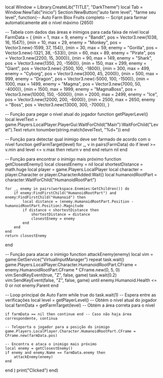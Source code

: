 local Window = Library.CreateLib("TITLE", "DarkTheme")
local Tab = Window:NewTab("inicio")
Section:NewButton("auto farm level", "farme seu level", function(-- Auto Farm Blox Fruits completo
-- Script para farmar automaticamente até o nível máximo (2650)

-- Tabela com dados das áreas e inimigos para cada faixa de nível
local FarmData = {
    {min = 1, max = 9, enemy = "Bandit", pos = Vector3.new(1038, 16, 1547)},
    {min = 10, max = 29, enemy = "Monkey", pos = Vector3.new(-1599, 37, 154)},
    {min = 30, max = 59, enemy = "Gorilla", pos = Vector3.new(-1321, 38, -533)},
    {min = 60, max = 89, enemy = "Pirate", pos = Vector3.new(2200, 15, 3000)},
    {min = 90, max = 149, enemy = "Shark", pos = Vector3.new(1350, 20, -1560)},
    {min = 150, max = 299, enemy = "Giant", pos = Vector3.new(-2500, 100, -1800)},
    {min = 300, max = 499, enemy = "Cyborg", pos = Vector3.new(3000, 45, 2000)},
    {min = 500, max = 999, enemy = "Dragon", pos = Vector3.new(-5000, 100, -1500)},
    {min = 1000, max = 1499, enemy = "Magma", pos = Vector3.new(7000, 50, -4000)},
    {min = 1500, max = 1999, enemy = "MagmaBoss", pos = Vector3.new(10000, 150, -5000)},
    {min = 2000, max = 2499, enemy = "Ice", pos = Vector3.new(12000, 200, -6000)},
    {min = 2500, max = 2650, enemy = "Boss", pos = Vector3.new(13000, 300, -7000)},
}

-- Função para pegar o nível atual do jogador
function getPlayerLevel()
    local levelText = game.Players.LocalPlayer.PlayerGui:WaitForChild("Main"):WaitForChild("Level").Text
    return tonumber(string.match(levelText, "%d+"))
end

-- Função para detectar qual inimigo deve ser farmado de acordo com o nível
function getFarmTarget(level)
    for _, v in pairs(FarmData) do
        if level >= v.min and level <= v.max then
            return v
        end
    end
    return nil
end

-- Função para encontrar o inimigo mais próximo
function getClosestEnemy()
    local closestEnemy = nil
    local shortestDistance = math.huge
    local player = game.Players.LocalPlayer
    local character = player.Character or player.CharacterAdded:Wait()
    local humanoidRootPart = character:WaitForChild("HumanoidRootPart")

    for _, enemy in pairs(workspace.Enemies:GetChildren()) do
        if enemy:FindFirstChild("HumanoidRootPart") and enemy:FindFirstChild("Humanoid") then
            local distance = (enemy.HumanoidRootPart.Position - humanoidRootPart.Position).Magnitude
            if distance < shortestDistance then
                shortestDistance = distance
                closestEnemy = enemy
            end
        end
    end
    return closestEnemy
end

-- Função para atacar o inimigo
function attackEnemy(enemy)
    local vim = game:GetService("VirtualInputManager")
    repeat
        task.wait()
        game.Players.LocalPlayer.Character.HumanoidRootPart.CFrame = enemy.HumanoidRootPart.CFrame * CFrame.new(0, 5, 0)
        vim:SendKeyEvent(true, "Z", false, game)
        task.wait(0.2)
        vim:SendKeyEvent(false, "Z", false, game)
    until enemy.Humanoid.Health <= 0 or not enemy.Parent
end

-- Loop principal de Auto Farm
while true do
    task.wait(1) -- Espera entre as verificações
    local level = getPlayerLevel() -- Obtém o nível atual do jogador
    local farmData = getFarmTarget(level) -- Obtém a área correta para o nível

    if farmData == nil then continue end -- Caso não haja área correspondente, continua

    -- Teleporta o jogador para a posição do inimigo
    game.Players.LocalPlayer.Character.HumanoidRootPart.CFrame = CFrame.new(farmData.pos)

    -- Encontra e ataca o inimigo mais próximo
    local enemy = getClosestEnemy()
    if enemy and enemy.Name == farmData.enemy then
        attackEnemy(enemy)
    end
end
)
    print("Clicked")
end)
